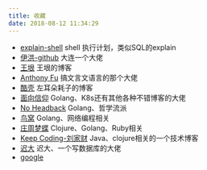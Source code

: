 ```yaml
---
title: 收藏
date: 2018-08-12 11:34:29
---
```



-  [explain-shell](https://explainshell.com) shell 执行计划，类似SQL的explain 
-  [伊洪-github](https://github.com/yihong0618/gitblog) 大连一个大佬
-  [王垠](http://www.yinwang.org) 王垠的博客
-  [Anthony Fu](https://antfu.me) 搞文言文语言的那个大佬
-  [酷壳](https://coolshell.cn) 左耳朵耗子的博客
-  [面向信仰](https://draveness.me) Golang、K8s还有其他各种不错博客的大佬
-  [No Headback](https://xargin.com) Golang、哲学流派
-  [鸟窝](https://colobu.com) Golang、网络编程相关
-  [庄周梦蝶](http://blog.fnil.net/blog/archives/) Clojure、Golang、Ruby相关
-  [Keep Coding-刘家财](https://liujiacai.net) Java、clojure相关的一个技术博客
-  [迟大](https://www.skyzh.dev/posts/) 迟大、一个写数据库的大佬
-  [google](baidu.com) 
